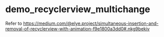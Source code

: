 # demo_recyclerview_multichange
Refer to https://medium.com/@elye.project/simultaneous-insertion-and-removal-of-recyclerview-with-animation-f9e1800a3dd0#.nkg9bekiv
